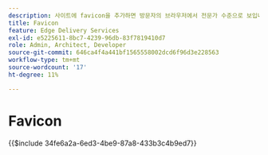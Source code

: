 ```yaml
---
description: 사이트에 favicon을 추가하면 방문자의 브라우저에서 전문가 수준으로 보입니다.
title: Favicon
feature: Edge Delivery Services
exl-id: e5225611-8bc7-4239-96db-83f7819410d7
role: Admin, Architect, Developer
source-git-commit: 646ca4f4a441bf1565558002dcd6f96d3e228563
workflow-type: tm+mt
source-wordcount: '17'
ht-degree: 11%

---
```


# Favicon

{{$include 34fe6a2a-6ed3-4be9-87a8-433b3c4b9ed7}}
